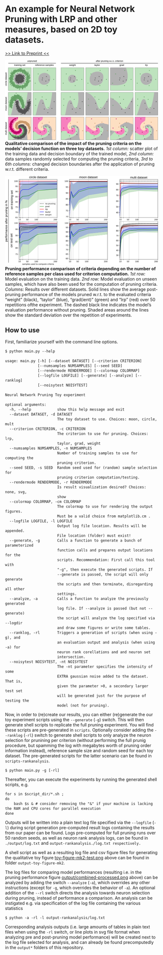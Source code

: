 # An example for Neural Network Pruning with LRP and other measures, based on 2D toy datasets.
[>> Link to Preprint  <<](https://arxiv.org/abs/1912.08881)

![The impact Neural Network Pruning to the model's decision boundary](toy-figure-mk2-test.png)
**Qualitative comparison of the impact of the pruning criteria on the models’ decision function on three toy datasets.**
*1st column:* scatter plot of the training data and decision boundary of the trained model,
*2nd column:* data samples randomly selected for computing the pruning criteria,
*3rd to 6th columns:* changed decision boundaries after the application of pruning w.r.t. different criteria.




![The influence of the number of referenece samples to the performance of the pruned model](output/combined-processed.png)
**Pruning performance comparison of criteria depending on the number of reference samples per class used for criterion computation.**
*1st row:* Model evaluation on the training data.
*2nd row:* Model evaluation on unseen samples, which have also been used for the computation of pruning criteria.
*Columns:* Results over different datasets. Solid lines show the average post-pruning performance of the models pruned w.r.t. to the evaluated criteria “weight” (black), “taylor” (blue), “grad(ient)” (green) and “lrp” (red) over 50 repetitions ofthe experiment. The dashed black line indicates the model’s evaluation performance without pruning. Shaded areas around the lines show the standard deviation over the repetition of experiments.


## How to use

First, familiarize yourself with the command line options.
```
$ python main.py --help

usage: main.py [-h] [--dataset DATASET] [--criterion CRITERION]
               [--numsamples NUMSAMPLES] [--seed SEED]
               [--rendermode RENDERMODE] [--colormap COLORMAP]
               [--logfile LOGFILE] [--generate] [--analyze] [--ranklog]
               [--noisytest NOISYTEST]

Neural Network Pruning Toy experiment

optional arguments:
  -h, --help            show this help message and exit
  --dataset DATASET, -d DATASET
                        The toy dataset to use. Choices: moon, circle, mult
  --criterion CRITERION, -c CRITERION
                        The criterion to use for pruning. Choices: lrp,
                        taylor, grad, weight
  --numsamples NUMSAMPLES, -n NUMSAMPLES
                        Number of training samples to use for computing the
                        pruning criterion.
  --seed SEED, -s SEED  Random seed used for (random) sample selection for
                        pruning criterion computation/testing.
  --rendermode RENDERMODE, -r RENDERMODE
                        Is result visualization desired? Choices: none, svg,
                        show
  --colormap COLORMAP, -cm COLORMAP
                        The colormap to use for rendering the output figures.
                        Must be a valid choice from matplotlib.cm .
  --logfile LOGFILE, -l LOGFILE
                        Output log file location. Results will be appended.
                        File location (folder) must exist!
  --generate, -g        Calls a function to generate a bunch of parameterized
                        function calls and prepares output locations for the
                        scripts. Recommendation: First call this tool with
                        "-g", then execute the generated scripts. If
                        --generate is passed, the script will only generate
                        the scripts and then terminate, disregarding all other
                        settings.
  --analyze, -a         Calls a function to analyze the previously generated
                        log file. If --analyze is passed (but not --generate)
                        the script will analyze the log specified via --logdir
                        and draw some figures or write some tables.
  --ranklog, -rl        Triggers a generation of scripts (when using -g), and
                        an evaluation output and analysis (when using -a) for
                        neuron rank corellations and and neuron set
                        intersection.
  --noisytest NOISYTEST, -nt NOISYTEST
                        The -nt parameter specifies the intensity of some
                        EXTRA gaussian noise added to the dataset. That is,
                        given the parameter >0, a secondary larger test set
                        will be generated just for the purpose of testing the
                        model (not for pruning).
```

Now, in order to (re)create our results, you can either (re)generate the our toy experiment scripts using the `--generate` (`-g`) switch.
This will then generate shell scripts to replicate the full pruning experiment. You will find these scripts are pre-generated in `scripts`.
Optionally consider adding the `--ranklog` (`-rl`) switch to generate shell scripts to only analyze the neuron selection for prunining per criterion (without performing the full prunig procedure, but spamming the log with megabytes worth of pruning order information instead), reference sample size and random seed for each toy dataset. The pre-generated scripts for the latter scenario can be found in `scripts-rankanalysis`.
```
$ python main.py -g [-rl]
```

Thereafter, you can execute the experiments by running the generated shell scripts, e.g.
```
for s in $script_dir/*.sh ;
do
    bash $s & # consider removing the "&" if your machine is lacking the RAM and CPU cores for parallel execution
done
```

Outputs will be written into a plain text log file specified via the `--logfile` (`-l`) during script generation
pre-computed result logs containing the results from our paper can be found.
Logs pre-computed for full pruning runs over 50 random seeds, as well as neuron rank analysis logs, can be found in `./output/log.txt` and `output-rankanalysis./log.txt respectively.`

A shell script as well as a resulting log file and csv figure files for generating the qualitative toy figure [toy-figure-mk2-test.png](toy-figure-mk2-test.png) above can be found in folder `output-toy-figure-mk2`.

The log files for comparing model performances (resulting i.e. in the pruning performance figure [output/combined-processed.png](output/combined-processed.png) above) can be analyzed by adding the switch `--analyze` (`-a`), which overrides any other instructions (except for `-g`, which overrides the behavior of `-a`). An optional addition of the `--rl` switch directs the analysis towards neuron selection during pruning, instead of performance a comparison. An analysis can be instigated e.g. via specification of the log file containing the various statistics
```
$ python -a -rl -l output-rankanalysis/log.txt
```

Corresponding analysis outputs (i.e. large amounts of tables in plain text files when using the `-rl` switch, or line plots in svg file format when analyzing pre and post-pruning model performance) will be created next to the log file selected for analysis, and can already be found precomputedly in the `output*` folders of this repository.



